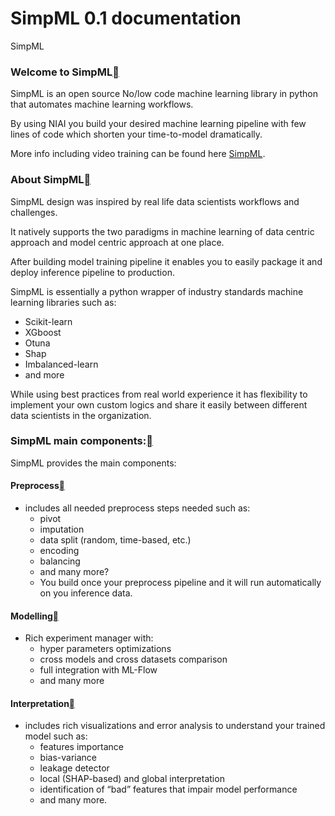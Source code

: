 # SimpML 0.1 documentation

SimpML

### Welcome to SimpML[](broken-reference)



SimpML is an open source No/low code machine learning library in python that automates machine learning workflows.

By using NIAI you build your desired machine learning pipeline with few lines of code which shorten your time-to-model dramatically.

More info including video training can be found here [SimpML](https://optimalplus.atlassian.net/wiki/spaces/DS/pages/3431432203/NIAI.Tabular).

### About SimpML[](broken-reference)

SimpML design was inspired by real life data scientists workflows and challenges.

It natively supports the two paradigms in machine learning of data centric approach and model centric approach at one place.

After building model training pipeline it enables you to easily package it and deploy inference pipeline to production.

SimpML is essentially a python wrapper of industry standards machine learning libraries such as:

* Scikit-learn
* XGboost
* Otuna
* Shap
* Imbalanced-learn
* and more

While using best practices from real world experience it has flexibility to implement your own custom logics and share it easily between different data scientists in the organization.

### SimpML main components:[](broken-reference)

SimpML provides the main components:



#### Preprocess[](broken-reference)

* includes all needed preprocess steps needed such as:
  * pivot
  * imputation
  * data split (random, time-based, etc.)
  * encoding
  * balancing
  * and many more?
  * You build once your preprocess pipeline and it will run automatically on you inference data.

#### Modelling[](broken-reference)

* Rich experiment manager with:
  * hyper parameters optimizations
  * cross models and cross datasets comparison
  * full integration with ML-Flow
  * and many more

#### Interpretation[](broken-reference)

* includes rich visualizations and error analysis to understand your trained model such as:
  * features importance
  * bias-variance
  * leakage detector
  * local (SHAP-based) and global interpretation
  * identification of “bad” features that impair model performance
  * and many more.
